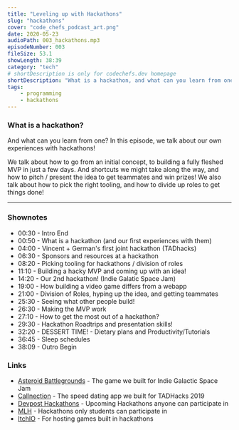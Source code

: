 ```yaml
---
title: "Leveling up with Hackathons"
slug: "hackathons"
cover: "code_chefs_podcast_art.png"
date: 2020-05-23
audioPath: 003_hackathons.mp3
episodeNumber: 003
fileSize: 53.1
showLength: 38:39
category: "tech"
# shortDescription is only for codechefs.dev homepage
shortDescription: "What is a hackathon, and what can you learn from one?"
tags:
    - programming
    - hackathons
---
```


### What is a hackathon?

And what can you learn from one? In this episode, we talk about our own experiences with hackathons!

We talk about how to go from an initial concept, to building a fully fleshed MVP in just a few days. And shortcuts we might take along the way, and how to pitch / present the idea to get teammates and win prizes! We also talk about how to pick the right tooling, and how to divide up roles to get things done!

<hr>

### Shownotes

<!-- - 00:30 - Intro
    - 00:40 - Testing
        - 00:50 - Testing -->

- 00:30 - Intro End
- 00:50 - What is a hackathon (and our first experiences with them)
- 04:00 - Vincent + German's first joint hackathon (TADhacks)
- 06:30 - Sponsors and resources at a hackathon
- 08:20 - Picking tooling for hackathons / division of roles
- 11:10 - Building a hacky MVP and coming up with an idea!
- 14:20 - Our 2nd hackathon! (Indie Galatic Space Jam)
- 19:00 - How building a video game differs from a webapp
- 21:00 - Division of Roles, hyping up the idea, and getting teammates
- 25:30 - Seeing what other people build!
- 26:30 - Making the MVP work
- 27:10 - How to get the most out of a hackathon?
- 29:30 - Hackathon Roadtrips and presentation skills!
- 32:20 - DESSERT TIME! - Dietary plans and Productivity/Tutorials
- 36:45 - Sleep schedules
- 38:09 - Outro Begin

### Links

- [Asteroid Battlegrounds](https://devpost.com/software/asteroid-battlegrounds) - The game we built for Indie Galactic Space Jam
- [Callnection](https://devpost.com/software/callnection) - The speed dating app we built for TADHacks 2019
- [Devpost Hackathons](https://devpost.com/hackathons) - Upcoming Hackathons anyone can participate in
- [MLH](https://mlh.io/) - Hackathons only students can participate in
- [ItchIO](https://itch.io/) - For hosting games built in hackathons